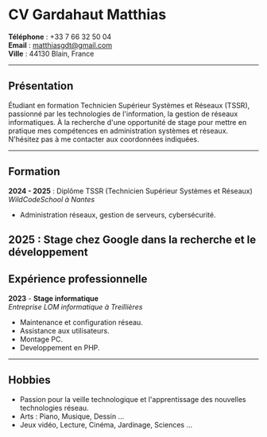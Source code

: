 # CV Gardahaut Matthias

**Téléphone** : +33 7 66 32 50 04  
**Email** : matthiasgdt@gmail.com  
**Ville** : 44130 Blain, France

---

## Présentation
Étudiant en formation Technicien Supérieur Systèmes et Réseaux (TSSR), passionné par les technologies de l'information, la gestion de réseaux informatiques. À la recherche d'une opportunité de stage pour mettre en pratique mes compétences en administration systèmes et réseaux. N'hésitez pas à me contacter aux coordonnées indiquées.

---

## Formation

**2024 - 2025** : Diplôme TSSR (Technicien Supérieur Systèmes et Réseaux)  
_WildCodeSchool à Nantes_  
- Administration réseaux, gestion de serveurs, cybersécurité.  

**2025** : Stage chez Google dans la recherche et le développement  
---

## Expérience professionnelle

**2023** - **Stage informatique**  
_Entreprise LOM informatique à Treillières_  
- Maintenance et configuration réseau.  
- Assistance aux utilisateurs.
- Montage PC.
- Developpement en PHP.
---

## Hobbies

- Passion pour la veille technologique et l'apprentissage des nouvelles technologies réseau.  
- Arts : Piano, Musique, Dessin ...  
- Jeux vidéo, Lecture, Cinéma, Jardinage, Sciences ...
